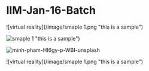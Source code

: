 # IIM-Jan-16-Batch

![virtual reality](/image/smaple 1.png "this is a sample")

![smaple 1](https://user-images.githubusercontent.com/99109255/152673154-ecd584eb-4629-4715-a7da-15dfb8d719b6.png)
 "this is a sample")

![minh-pham-HI6gy-p-WBI-unsplash](https://user-images.githubusercontent.com/99109255/152673407-5f9266b4-8b2d-41a3-8474-f1fbb146d96d.jpg)




![virtual reality](/image/smaple 1.png "this is a sample")
